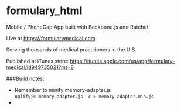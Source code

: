 # formulary_html
Mobile / PhoneGap App built with Backbone.js and Ratchet

Live at https://formularymedical.com

Serving thousands of medical practitioners in the U.S.

Published at iTunes store: https://itunes.apple.com/us/app/formulary-medical/id949735021?mt=8

###Build notes:
- Remember to minify memory-adapter.js  
  ```uglifyjs memory-adapter.js -c > memory-adapter.min.js```
- 
